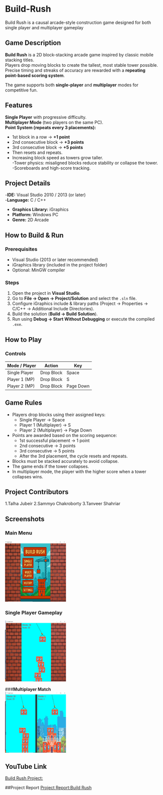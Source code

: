 # Build-Rush
Build Rush is a causal arcade-style construction game designed for both single player and multiplayer gameplay

##  Game Description
**Build Rush** is a 2D block-stacking arcade game inspired by classic mobile stacking titles.  
Players drop moving blocks to create the tallest, most stable tower possible. Precise timing and streaks of accuracy are rewarded with a **repeating point-based scoring system**.  

The game supports both **single-player** and **multiplayer** modes for competitive fun.  


## Features
 **Single Player** with progressive difficulty.  
 **Multiplayer Mode** (two players on the same PC).  
 **Point System (repeats every 3 placements):**  
  - 1st block in a row → **+1 point**  
  - 2nd consecutive block → **+3 points**  
  - 3rd consecutive block → **+5 points**  
  - Then resets and repeats.  
  - Increasing block speed as towers grow taller.  
 -Tower physics: misaligned blocks reduce stability or collapse the tower.  
  -Scoreboards and high-score tracking.  



##  Project Details
-**IDE:** Visual Studio 2010 / 2013 (or later)  
-**Language:** C / C++  
- **Graphics Library:** iGraphics  
- **Platform:** Windows PC  
- **Genre:** 2D Arcade  


##  How to Build & Run

### Prerequisites
- Visual Studio (2013 or later recommended)  
- iGraphics library (included in the project folder)  
- Optional: MinGW compiler  

### Steps
1. Open the project in **Visual Studio**.  
2. Go to **File → Open → Project/Solution** and select the `.sln` file.  
3. Configure iGraphics include & library paths (Project → Properties → C/C++ → Additional Include Directories).  
4. Build the solution (**Build → Build Solution**).  
5. Run using **Debug → Start Without Debugging** or execute the compiled `.exe`.  



##  How to Play

### Controls
| Mode / Player | Action | Key |
|---------------|----------------|------------|
| Single Player | Drop Block | Space |
| Player 1 (MP) | Drop Block | S |
| Player 2 (MP) | Drop Block | Page Down |

## Game Rules
- Players drop blocks using their assigned keys:  
  - Single Player → Space  
  - Player 1 (Multiplayer) → S  
  - Player 2 (Multiplayer) → Page Down  
- Points are awarded based on the scoring sequence:  
  - 1st successful placement → 1 point  
  - 2nd consecutive → 3 points  
  - 3rd consecutive → 5 points  
  - After the 3rd placement, the cycle resets and repeats.  
- Blocks must be stacked accurately to avoid collapse.  
- The game ends if the tower collapses.  
- In multiplayer mode, the player with the higher score when a tower collapses wins.





## Project Contributors

1.Talha Jubeir
2.Sammyo Chakroborty
3.Tanveer Shahriar


## Screenshots
 

### **Main Menu**  
 <img src="https://github.com/sammyochak1050-max/Build-Rush/blob/06200bc3c87b803e9831e302c1bc6c0408824d3a/1000027823.jpg" width="200" height="200">

### **Single Player Gameplay**  
 <img src="https://github.com/sammyochak1050-max/Build-Rush/blob/3937039a5d9daaf5f12552d978c8cc9920bc1ac5/1000027822.jpg" width="200" height="200">   

###**Multiplayer Match**  
  <img src="https://github.com/sammyochak1050-max/Build-Rush/blob/89c8872fe11c90c1add239bf4e0fda2ab9b34fe4/1000027824.jpg" width="200" height="200">  




  ## YouTube Link
  [Build Rush Project:](https://youtu.be/OrEk-fGueaY/)
  
 ##Project Report
 [Project Report:Build Rush](https://docs.google.com/document/d/15pYN6JJF-TT0dzb1jL4aj-inb4q5mPXM/edit?usp=drive_link&ouid=106212286006993300162&rtpof=true&sd=true)



